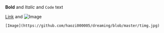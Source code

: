 **Bold** and _Italic_ and `Code` text

[Link](url) and ![Image](src)
```
[Image](https://github.com/haozi000005/dreaming/blob/master/timg.jpg)
